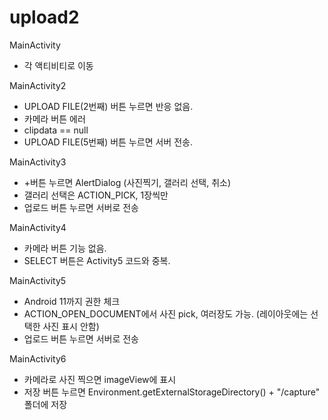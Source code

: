 # upload2

MainActivity
- 각 액티비티로 이동

MainActivity2
- UPLOAD FILE(2번째) 버튼 누르면 반응 없음.
- 카메라 버튼 에러
- clipdata == null
- UPLOAD FILE(5번째) 버튼 누르면 서버 전송.

MainActivity3
- +버튼 누르면 AlertDialog (사진찍기, 갤러리 선택, 취소)
- 갤러리 선택은 ACTION_PICK, 1장씩만
- 업로드 버튼 누르면 서버로 전송

MainActivity4
- 카메라 버튼 기능 없음.
- SELECT 버튼은 Activity5 코드와 중복.

MainActivity5
- Android 11까지 권한 체크
- ACTION_OPEN_DOCUMENT에서 사진 pick, 여러장도 가능. (레이아웃에는 선택한 사진 표시 안함)
- 업로드 버튼 누르면 서버로 전송

MainActivity6
- 카메라로 사진 찍으면 imageView에 표시
- 저장 버튼 누르면 Environment.getExternalStorageDirectory() + "/capture" 폴더에 저장
